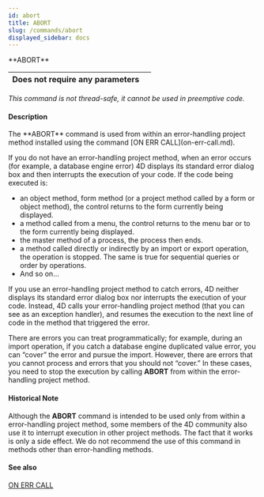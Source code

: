 ```yaml
---
id: abort
title: ABORT
slug: /commands/abort
displayed_sidebar: docs
---
```


<!--REF #_command_.ABORT.Syntax-->**ABORT**<!-- END REF-->
<!--REF #_command_.ABORT.Params-->
| Does not require any parameters |  |
| --- | --- |

<!-- END REF-->

*This command is not thread-safe, it cannot be used in preemptive code.*


#### Description 

<!--REF #_command_.ABORT.Summary-->The **ABORT** command is used from within an error-handling project method installed using the command [ON ERR CALL](on-err-call.md).<!-- END REF--> 

If you do not have an error-handling project method, when an error occurs (for example, a database engine error) 4D displays its standard error dialog box and then interrupts the execution of your code. If the code being executed is:

* an object method, form method (or a project method called by a form or object method), the control returns to the form currently being displayed.
* a method called from a menu, the control returns to the menu bar or to the form currently being displayed.
* the master method of a process, the process then ends.
* a method called directly or indirectly by an import or export operation, the operation is stopped. The same is true for sequential queries or order by operations.
* And so on...

If you use an error-handling project method to catch errors, 4D neither displays its standard error dialog box nor interrupts the execution of your code. Instead, 4D calls your error-handling project method (that you can see as an exception handler), and resumes the execution to the next line of code in the method that triggered the error. 

There are errors you can treat programmatically; for example, during an import operation, if you catch a database engine duplicated value error, you can “cover” the error and pursue the import. However, there are errors that you cannot process and errors that you should not “cover.” In these cases, you need to stop the execution by calling **ABORT** from within the error-handling project method.

#### Historical Note 

Although the **ABORT** command is intended to be used only from within a error-handling project method, some members of the 4D community also use it to interrupt execution in other project methods. The fact that it works is only a side effect. We do not recommend the use of this command in methods other than error-handling methods.

#### See also 

[ON ERR CALL](on-err-call.md)  